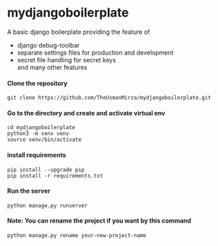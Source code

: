 # mydjangoboilerplate
A basic django boilerplate providing the feature of 
- django debug-toolbar
- separate settings files for production and development
- secret file handling for secret keys
<br> and many other features

#### Clone the repository
```
git clone https://github.com/TheUsmanMirza/mydjangoboilerplate.git 
```
#### Go to the directory and create and activate virtual env

```
cd mydjangoboilerplate
python3 -m venv venv
source venv/bin/activate
```

#### install requirements
```
pip install --upgrade pip
pip install -r requirements.txt
```

#### Run the server
```
python manage.py runserver
```

#### Note: You can rename the project if you want by this command
```
python manage.py rename your-new-project-name
```